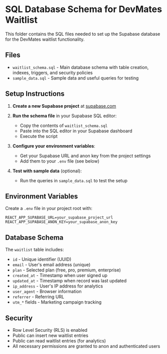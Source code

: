 # SQL Database Schema for DevMates Waitlist

This folder contains the SQL files needed to set up the Supabase database for the DevMates waitlist functionality.

## Files

- `waitlist_schema.sql` - Main database schema with table creation, indexes, triggers, and security policies
- `sample_data.sql` - Sample data and useful queries for testing

## Setup Instructions

1. **Create a new Supabase project** at [supabase.com](https://supabase.com)

2. **Run the schema file** in your Supabase SQL editor:
   - Copy the contents of `waitlist_schema.sql`
   - Paste into the SQL editor in your Supabase dashboard
   - Execute the script

3. **Configure your environment variables**:
   - Get your Supabase URL and anon key from the project settings
   - Add them to your `.env` file (see below)

4. **Test with sample data** (optional):
   - Run the queries in `sample_data.sql` to test the setup

## Environment Variables

Create a `.env` file in your project root with:

```
REACT_APP_SUPABASE_URL=your_supabase_project_url
REACT_APP_SUPABASE_ANON_KEY=your_supabase_anon_key
```

## Database Schema

The `waitlist` table includes:

- `id` - Unique identifier (UUID)
- `email` - User's email address (unique)
- `plan` - Selected plan (free, pro, premium, enterprise)
- `created_at` - Timestamp when user signed up
- `updated_at` - Timestamp when record was last updated
- `ip_address` - User's IP address for analytics
- `user_agent` - Browser information
- `referrer` - Referring URL
- `utm_*` fields - Marketing campaign tracking

## Security

- Row Level Security (RLS) is enabled
- Public can insert new waitlist entries
- Public can read waitlist entries (for analytics)
- All necessary permissions are granted to anon and authenticated users
